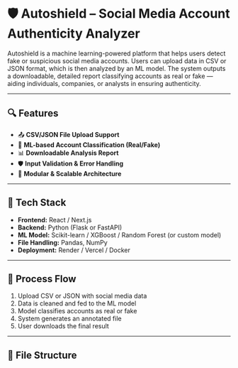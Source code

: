 # 🛡️ Autoshield – Social Media Account Authenticity Analyzer

Autoshield is a machine learning-powered platform that helps users detect fake or suspicious social media accounts. Users can upload data in CSV or JSON format, which is then analyzed by an ML model. The system outputs a downloadable, detailed report classifying accounts as real or fake — aiding individuals, companies, or analysts in ensuring authenticity.

---

## 🔍 Features

- 📤 **CSV/JSON File Upload Support**
- 🤖 **ML-based Account Classification (Real/Fake)**
- 📊 **Downloadable Analysis Report**
- 🛡️ **Input Validation & Error Handling**
- 🧩 **Modular & Scalable Architecture**

---

## 🧠 Tech Stack

- **Frontend:** React / Next.js  
- **Backend:** Python (Flask or FastAPI)  
- **ML Model:** Scikit-learn / XGBoost / Random Forest (or custom model)  
- **File Handling:** Pandas, NumPy  
- **Deployment:** Render / Vercel / Docker

---

## 🚀 Process Flow

1. Upload CSV or JSON with social media data  
2. Data is cleaned and fed to the ML model  
3. Model classifies accounts as real or fake  
4. System generates an annotated file  
5. User downloads the final result

---

## 📁 File Structure


